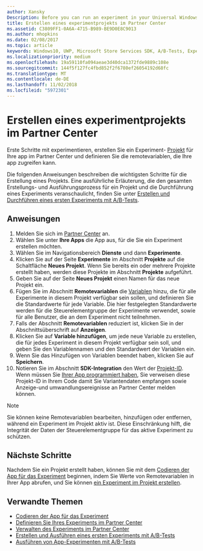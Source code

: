 ```yaml
---
author: Xansky
Description: Before you can run an experiment in your Universal Windows Platform (UWP) app with A/B testing, you must create a project and define your remote variables in Partner Center.
title: Erstellen eines experimentprojekts im Partner Center
ms.assetid: C3809FF1-0A6A-4715-B989-BE9D0E8C9013
ms.author: mhopkins
ms.date: 02/08/2017
ms.topic: article
keywords: Windows10, UWP, Microsoft Store Services SDK, A/B-Tests, Experimente
ms.localizationpriority: medium
ms.openlocfilehash: 19a59110fa094aeae3d40dca1372fde9889c108e
ms.sourcegitcommit: 144f5f127fc4fbd852f2f6780ef26054192d68fc
ms.translationtype: MT
ms.contentlocale: de-DE
ms.lasthandoff: 11/02/2018
ms.locfileid: "5972301"
---
```

# <a name="create-an-experiment-project-in-partner-center"></a>Erstellen eines experimentprojekts im Partner Center

Erste Schritte mit experimentieren, erstellen Sie ein Experiment- [Projekt](run-app-experiments-with-a-b-testing.md#terms) für Ihre app im Partner Center und definieren Sie die remotevariablen, die Ihre app zugreifen kann.

Die folgenden Anweisungen beschreiben die wichtigsten Schritte für die Erstellung eines Projekts. Eine ausführliche Erläuterung, die den gesamten Erstellungs- und Ausführungsprozess für ein Projekt und die Durchführung eines Experiments veranschaulicht, finden Sie unter [Erstellen und Durchführen eines ersten Experiments mit A/B-Tests](create-and-run-your-first-experiment-with-a-b-testing.md).

## <a name="instructions"></a>Anweisungen

1. Melden Sie sich im [Partner Center](https://partner.microsoft.com/dashboard) an.
2. Wählen Sie unter **Ihre Apps** die App aus, für die Sie ein Experiment erstellen möchten.
3. Wählen Sie im Navigationsbereich **Dienste** und dann **Experimente**.
4. Klicken Sie auf der Seite **Experimente** im Abschnitt **Projekte** auf die Schaltfläche **Neues Projekt**. Wenn Sie bereits ein oder mehrere Projekte erstellt haben, werden diese Projekte im Abschnitt **Projekte** aufgeführt.
5. Geben Sie auf der Seite **Neues Projekt** einen Namen für das neue Projekt ein.
6. Fügen Sie im Abschnitt **Remotevariablen** die [Variablen](run-app-experiments-with-a-b-testing.md#terms) hinzu, die für alle Experimente in diesem Projekt verfügbar sein sollen, und definieren Sie die Standardwerte für jede Variable. Die hier festgelegten Standardwerte werden für die Steuerelementgruppe der Experimente verwendet, sowie für alle Benutzer, die an dem Experiment nicht teilnehmen.
  1. Falls der Abschnitt **Remotevariablen** reduziert ist, klicken Sie in der Abschnittsüberschrift auf **Anzeigen**.
  2. Klicken Sie auf **Variable hinzufügen**, um jede neue Variable zu erstellen, die für jedes Experiment in diesem Projekt verfügbar sein soll, und geben Sie den Variablennamen und den Standardwert der Variablen ein.
  3. Wenn Sie das Hinzufügen von Variablen beendet haben, klicken Sie auf **Speichern**.
3. Notieren Sie im Abschnitt **SDK-Integration** den Wert der [Projekt-ID](run-app-experiments-with-a-b-testing.md#terms). Wenn müssen Sie [Ihrer App programmiert haben](code-your-experiment-in-your-app.md), Sie verweisen diese Projekt-ID in Ihrem Code damit Sie Variantendaten empfangen sowie Anzeige-und umwandlungsereignisse an Partner Center melden können.

> [!NOTE]
> Sie können keine Remotevariablen bearbeiten, hinzufügen oder entfernen, während ein Experiment im Projekt aktiv ist. Diese Einschränkung hilft, die Integrität der Daten der Steuerelementgruppe für das aktive Experiment zu schützen.


## <a name="next-steps"></a>Nächste Schritte

Nachdem Sie ein Projekt erstellt haben, können Sie mit dem [Codieren der App für das Experiment](code-your-experiment-in-your-app.md) beginnen, indem Sie Werte von Remotevariablen in Ihrer App abrufen, und Sie können [ein Experiment im Projekt erstellen](define-your-experiment-in-the-dev-center-dashboard.md).

## <a name="related-topics"></a>Verwandte Themen

* [Codieren der App für das Experiment](code-your-experiment-in-your-app.md)
* [Definieren Sie Ihres Experiments im Partner Center](define-your-experiment-in-the-dev-center-dashboard.md)
* [Verwalten des Experiments im Partner Center](manage-your-experiment.md)
* [Erstellen und Ausführen eines ersten Experiments mit A/B-Tests](create-and-run-your-first-experiment-with-a-b-testing.md)
* [Ausführen von App-Experimenten mit A/B-Tests](run-app-experiments-with-a-b-testing.md)

